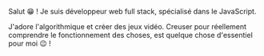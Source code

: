 Salut :grin: ! Je suis développeur web full stack, spécialisé dans le JavaScript.

J'adore l'algorithmique et créer des jeux vidéo. Creuser pour réellement comprendre le fonctionnement des choses, est quelque chose d'essentiel pour moi :wink: !

<!---
Devmilouch/Devmilouch is a ✨ special ✨ repository because its `README.md` (this file) appears on your GitHub profile.
You can click the Preview link to take a look at your changes.
--->
